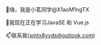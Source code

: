 👋嗨，我是小茗同学@X1aoM1ngTX

🌱我现在正在学习JavaSE 和 Vue.js

📫联系我(xmtx8yyds@outlook.com)

<!---
X1aoM1ngTX/X1aoM1ngTX is a ✨ special ✨ repository because its `README.md` (this file) appears on your GitHub profile.
You can click the Preview link to take a look at your changes.
--->
